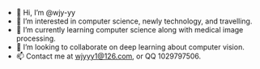 - 👋 Hi, I’m @wjy-yy
- 👀 I’m interested in computer science, newly technology, and travelling.
- 🌱 I’m currently learning computer science along with medical image processing.
- 💞️ I’m looking to collaborate on deep learning about computer vision.
- 📫 Contact me at wjyyy1@126.com, or QQ 1029797506.

<!---
wjy-yy/wjy-yy is a ✨ special ✨ repository because its `README.md` (this file) appears on your GitHub profile.
You can click the Preview link to take a look at your changes.
--->
